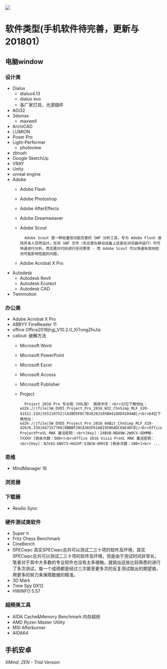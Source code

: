 ![](https://i.imgur.com/g6Bj8Ac.gif)
# 软件类型(手机软件待完善，更新与201801）
## 电脑window
### 设计类
* Dialux
    * dialux4.13
    * dialux evo
    * 各厂家灯具、光源插件
* AGi32
* 3dsmax
    * maxwell
* ArchiCAD
* LUMION
* Poser Pro 
* Light-Performer
    * photoview
* zbrush
* Google SketchUp
* VRAY
* Unity 
* unreal engine
* Adobe
    * Adobe Flash
    * Adobe Photoshop
    * Adobe AfterEffects
    * Adobe Dreamweaver
    * Adobe Scout

            Adobe Scout 是一种轻量但功能完善的 SWF 分析工具，专为 Adobe Flash 游戏开发人员而设计。任何 SWF 文件（无论是在移动设备上还是在浏览器中运行）均可快速进行分析，而无需对代码进行任何更改 - 而 Adobe Scout 可以快速有效地检测可能影响性能的问题。
    * Adobe Acrobat X Pro
* Autodesk
    * Autodesk Revit
    * Autodesk Ecotect
    * Autodesk CAD
* Twinmotion
### 办公类
* Adobe Acrobat X Pro
* ABBYY FineReader 11
* office
        Office2016jhgj_V10.2.0_XiTongZhiJia
* callout: 破解方法
    * Microsoft Word
    * Microsoft PowerPoint
    * Microsoft Excel
    * Microsoft Access
    * Microsoft Publisher
    * Project 

            Project 2016 Pro 专业版（VOL版） 简体中文：<br>32位下载地址：ed2k://|file|SW_DVD5_Project_Pro_2016_W32_ChnSimp_MLF_X20-41511.ISO|555210752|CA3BD5F8C7B3E263105B041DDD4104AB|/<br>64位下载地址：ed2k://|file|SW_DVD5_Project_Pro_2016_64Bit_ChnSimp_MLF_X20-42676.ISO|647157760|0BBBF20CA3A5F61A819586ADCE6E4DCB|/<br>Office2016 ProjectProVL MAK 激活密钥：<br>[Key]：24BVB-NQ49W-2W9CV-GDMMB-TXXXV [剩余次数：500+]<br>Office 2016 Visio ProVL MAK 激活密钥：<br>[Key]：NJV43-DWV73-H42VP-3JBCW-6MVCB [剩余次数：300+]<br> ...
### 思维
* MindManager 16
### 浏览器
### 下载器
* Resilio Sync
### 硬件测试类软件
* Super π
* Fritz Chess Benchmark
* CineBench
* SPECwpc
        其实SPECwpc总共可以测试二三十项的软件及环境，其实SPECwpc总共可以测试二三十项的软件及环境，但是由于测试时间非常长，笔者对于其中大多数的专业软件也没有太多接触，就挑出这些比较熟悉的进行了多次测试，每一个成绩都是经过三次甚至更多次的反复测试取出的期望值，用更多的努力来保障数据的精准。
* 3D Mark
* Time Spy DX12
* HWiNFO 5.57
### 超频类工具
* AIDA Cache&Memory Benchmark
         内存超频
* AMD Ryzen Master Utility
* MSI Afterburner
* AIDA64
## 手机安卓
*XMind: ZEN - Trial Version*
